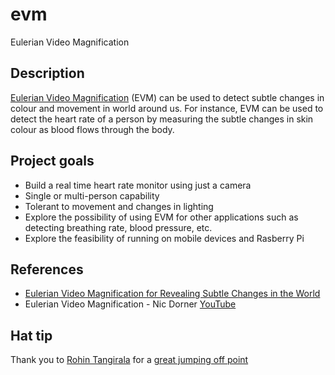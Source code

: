 # evm
Eulerian Video Magnification 

## Description

[Eulerian Video Magnification](https://people.csail.mit.edu/mrub/evm/) (EVM) can be used to detect subtle changes in colour and movement in world around us. For instance, EVM can be used to detect the heart rate of a person by measuring the subtle changes in skin colour as blood flows through the body.

## Project goals 

- Build a real time heart rate monitor using just a camera  
- Single or multi-person capability 
- Tolerant to movement and changes in lighting
- Explore the possibility of using EVM for other applications such as detecting breathing rate, blood pressure, etc.
- Explore the feasibility of running on mobile devices and Rasberry Pi

## References
- [Eulerian Video Magnification for Revealing Subtle Changes in the World](https://people.csail.mit.edu/mrub/papers/vidmag.pdf)
- Eulerian Video Magnification - Nic Dorner [YouTube](https://www.youtube.com/watch?v=kPiNMu_P0dg)

## Hat tip
 Thank you to [Rohin Tangirala](https://github.com/rohintangirala) for a [great jumping off point](https://github.com/rohintangirala/eulerian-remote-heartrate-detection) 
